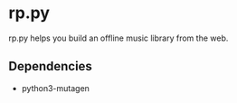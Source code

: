 # rp.py

rp.py helps you build an offline music library from the web.

## Dependencies

- python3-mutagen
